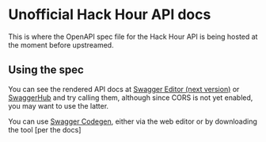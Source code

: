 # Unofficial Hack Hour API docs

This is where the OpenAPI spec file for the Hack Hour API is being hosted at the moment before upstreamed.

## Using the spec

You can see the rendered API docs at [Swagger Editor (next version)][swagger-editor]
or [SwaggerHub] and try calling them, although since CORS is not yet enabled, you may want to use the latter.

[swagger-editor]: https://editor-next.swagger.io/?url=https://raw.githubusercontent.com/andreijiroh-dev/hackclub-scrapbook-log/main/scraps/hackhour-api-docs/openapi.yaml
[SwaggerHub]: https://app.swaggerhub.com/apis/recaptime-dev/hack-hour/3.0.0

You can use [Swagger Codegen](https://github.com/swagger-api/swagger-codegen), either via the web editor or by downloading the tool [per the docs]

[pre the docs]: https://github.com/swagger-api/swagger-codegen?tab=readme-ov-file#prerequisites
